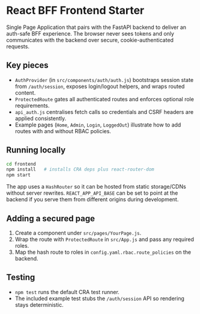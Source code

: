 # React BFF Frontend Starter

Single Page Application that pairs with the FastAPI backend to deliver an auth-safe BFF experience. The browser never sees tokens and only communicates with the backend over secure, cookie-authenticated requests.

## Key pieces

- `AuthProvider` (in `src/components/auth/auth.js`) bootstraps session state from `/auth/session`, exposes login/logout helpers, and wraps routed content.
- `ProtectedRoute` gates all authenticated routes and enforces optional role requirements.
- `api_auth.js` centralises fetch calls so credentials and CSRF headers are applied consistently.
- Example pages (`Home`, `Admin`, `Login`, `LoggedOut`) illustrate how to add routes with and without RBAC policies.

## Running locally

```bash
cd frontend
npm install   # installs CRA deps plus react-router-dom
npm start
```

The app uses a `HashRouter` so it can be hosted from static storage/CDNs without server rewrites. `REACT_APP_API_BASE` can be set to point at the backend if you serve them from different origins during development.

## Adding a secured page

1. Create a component under `src/pages/YourPage.js`.
2. Wrap the route with `ProtectedRoute` in `src/App.js` and pass any required roles.
3. Map the hash route to roles in `config.yaml.rbac.route_policies` on the backend.

## Testing

- `npm test` runs the default CRA test runner.
- The included example test stubs the `/auth/session` API so rendering stays deterministic.
